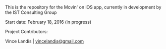This is the repository for the Movin' on iOS app, currently in development by the IST Consulting Group

Start date: February 18, 2016 (in progress)

Project Contributors:

Vince Landis | vincelandis@gmail.com


